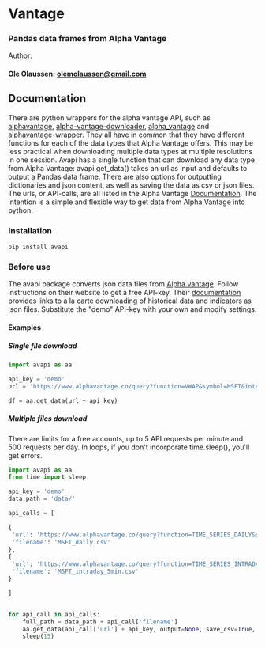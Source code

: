 # Vantage
### Pandas data frames from Alpha Vantage

Author:
#### Ole Olaussen: olemolaussen@gmail.com


## Documentation

There are python wrappers for the alpha vantage API, such as [alphavantage](https://pypi.org/project/alphavantage/), [alpha-vantage-downloader](https://pypi.org/project/alpha-vantage-downloader/), [alpha_vantage](https://pypi.org/project/alpha_vantage/) and [alphavantage-wrapper](https://pypi.org/project/alphavantage-wrapper/). They all have in common that they have different functions for each of the data types that Alpha Vantage offers. This may be less practical when downloading multiple data types at multiple resolutions in one session. Avapi has a single function that can download any data type from Alpha Vantage: avapi.get_data() takes an url as input and defaults to output a Pandas data frame. There are also options for outputting dictionaries and json content, as well as saving the data as csv or json files. The urls, or API-calls, are all listed in the Alpha Vantage [Documentation](https://www.alphavantage.co/documentation/). The intention is a simple and flexible way to get data from Alpha Vantage into python.    

### Installation

```shell
pip install avapi
```
### Before use

The avapi package converts json data files from [Alpha vantage](https://www.alphavantage.co). Follow instructions on their website to get a free API-key.  Their [documentation](https://www.alphavantage.co/documentation/) provides links to à la carte downloading of historical data and indicators as json files. Substitute the "demo" API-key with your own and modify settings.

#### Examples
##### Single file download

```python
import avapi as aa

api_key = 'demo'
url = 'https://www.alphavantage.co/query?function=VWAP&symbol=MSFT&interval=15min&apikey='

df = aa.get_data(url + api_key)
```

##### Multiple files download

There are limits for a free accounts, up to 5 API requests per minute and 500 requests per day.  In loops, if you don't incorporate time.sleep(), you'll get errors.

```python
import avapi as aa
from time import sleep

api_key = 'demo'
data_path = 'data/'

api_calls = [

{
 'url': 'https://www.alphavantage.co/query?function=TIME_SERIES_DAILY&symbol=MSFT&apikey=',
 'filename': 'MSFT_daily.csv'
},
{
 'url': 'https://www.alphavantage.co/query?function=TIME_SERIES_INTRADAY&symbol=MSFT&interval=5min&apikey=',
 'filename': 'MSFT_intraday_5min.csv'
}

]


for api_call in api_calls:
    full_path = data_path + api_call['filename']
    aa.get_data(api_call['url'] + api_key, output=None, save_csv=True, csv_path=full_path)
    sleep(15)
```
